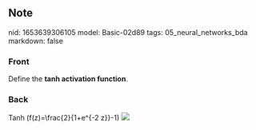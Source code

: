 ## Note
nid: 1653639306105
model: Basic-02d89
tags: 05_neural_networks_bda
markdown: false

### Front
Define the <b>tanh activation function</b>.

### Back
Tanh \(f(z)=\frac{2}{1+e^{-2 z}}-1\) <img src= 
"paste-f1fd8fcfc190b01eaafee8b02ef85a3673d331b4.jpg">
